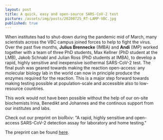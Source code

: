 ```yaml
---
layout: post
title: A quick, easy and open-source SARS-CoV-2 test
picture: /assets/img/posts/20200725_RT-LAMP-VBC.jpg
published: true
---
```

When institutes had to shut-down during the pandemic mid of March, many scientists across the VBC campus joined forces to help to fight the virus. 
Over the past five months, **Julius Brennecke** (IMBA) and **Andi** (IMP) worked together with a team of three PhD students, Max Kellner (PhD student at the LMB), Jakob Schnabl and Julian Ross (PhD students at IMBA), to develop a rapid, highly sensitive and inexpensive isothermal SARS-CoV-2 test. 
The final push was geared towards making the reaction open-access: any molecular biology lab in the world can now in principle produce the enzymes required for the reaction. This is a major step forward towards making testing possible at population-scale and accessible also to low-resource countries.

This work would not have been possible without the help of our on-site biochemists Irina, Benedikt and Johannes and the continous support from our institutes and labs. 

Check out our preprint on bioRxiv: "A rapid, highly sensitive and open-access SARS-CoV-2 detection assay for laboratory and home testing."

The preprint can be found [here](https://www.biorxiv.org/content/10.1101/2020.06.23.166397v2).
